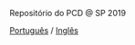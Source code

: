 Repositório do PCD @ SP 2019

[Português](http://arteprog.space/PCD-SP-19/PT/) / [Inglês](http://arteprog.space/PCD-SP-19/EN/)

